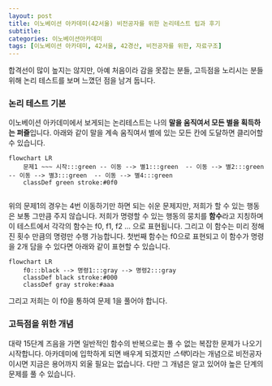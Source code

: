 ```yaml
---
layout: post
title: 이노베이션 아카데미(42서울) 비전공자를 위한 논리테스트 팁과 후기
subtitle: 
categories: 이노베이션아카데미
tags: [이노베이션 아카데미, 42서울, 42경산, 비전공자를 위한, 자료구조]
---
```


합격선이 많이 높지는 않지만, 아예 처음이라 감을 못잡는 분들, 고득점을 노리시는 분들 위해 논리 테스트를 보며 느꼈던 점을 남겨 둡니다.

### 논리 테스트 기본 

이노베이션 아카데미에서 보게되는 논리테스트는 나의 <b>말을 움직여서 모든 별을 획득하는 퍼즐</b>입니다. 
아래와 같이 말을 계속 움직여서 별에 있는 모든 칸에 도달하면 클리어할 수 있습니다. 

```mermaid!
flowchart LR
    문제1 ~~~ 시작:::green -- 이동 --> 별1:::green  -- 이동 --> 별2:::green  -- 이동 --> 별3:::green  -- 이동 --> 별4:::green 
    classDef green stroke:#0f0
    
```

위의 문제1의 경우는 4번 이동하기만 하면 되는 쉬운 문제지만, 저희가 할 수 있는 행동은 보통 그만큼 주지 않습니다. 
저희가 명령할 수 있는 행동의 뭉치를 <b>함수</b>라고 지칭하며 이 테스트에서 각각의 함수는 f0, f1, f2 ... 으로 표현됩니다. 
그리고 이 함수는 미리 정해진 횟수 만큼의 명령만 수행 가능합니다. 
첫번째 함수는 f0으로 표현되고 이 함수가 명령을 2개 담을 수 있다면 아래와 같이 표현할 수 있습니다. 

```mermaid!
flowchart LR
    f0:::black --> 명령1:::gray --> 명령2:::gray
    classDef black stroke:#000
    classDef gray stroke:#aaa
```

그리고 저희는 이 f0을 통하여 문제 1을 풀어야 합니다. 



### 고득점을 위한 개념

대략 15단계 즈음을 가면 일반적인 함수의 반복으로는 풀 수 없는 복잡한 문제가 나오기 시작합니다. 
아카데미에 입학하게 되면 배우게 되겠지만 <i>스택</i>이라는 개념으로 비전공자이시면 지금은 용어까지 외울 필요는 없습니다. 
다만 그 개념은 알고 있어야 높은 단계의 문제를 풀 수 있습니다.  



 
